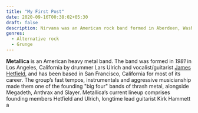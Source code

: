 ```yaml
---
title: "My First Post"
date: 2020-09-16T00:38:02+05:30
draft: false
description: Nirvana was an American rock band formed in Aberdeen, Washington, in 1987 by lead singer and guitarist Kurt Cobain.
genres:
  - Alternative rock
  - Grunge
---
```


**Metallica** is an American heavy metal band. The band was formed in _1981_ in Los Angeles, California by drummer Lars Ulrich and vocalist/guitarist [James Hetfield](https://en.wikipedia.org/wiki/James_Hetfield), and has been based in San Francisco, California for most of its career.
The group’s fast tempos, instrumentals and aggressive musicianship made them one of the founding "big four" bands of thrash metal, alongside Megadeth, Anthrax and Slayer.
Metallica’s current lineup comprises founding members Hetfield and Ulrich, longtime lead guitarist Kirk Hammett a
